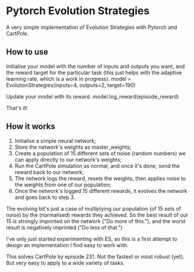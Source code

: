 # Pytorch Evolution Strategies
A very simple implementation of Evolution Strategies with Pytorch and CartPole.

## How to use
Initialise your model with the number of inputs and outputs you want, and the reward target for the particular task (this just helps with the adaptive learning rate, which is a work in progress).
model = EvolutionStrategies(inputs=4, outputs=2, target=190)

Update your model with its reward.
model.log_reward(episode_reward)

That's it!

## How it works
1. Initialise a simple neural network;
2. Store the network's weights as master_weights;
3. Create a population of 15 different sets of noise (random numbers) we can apply directly to our network's weights;
4. Run the CartPole simulation as normal, and once it's done, send the reward back to our network;
5. The network logs the reward, resets the weights, then applies noise to the weights from one of our population;
6. Once the network's logged 15 different rewards, it evolves the network and goes back to step 3.

The evolving bit's just a case of multiplying our population (of 15 sets of noise) by the (normalised) rewards they achieved. So the best result of our 15 is strongly imprinted on the network ("Do more of this."), and the worst result is negatively imprinted ("Do less of that.")

I've only just started experimenting with ES, so this is a first attempt to design an implementation I find easy to work with.

This solves CartPole by episode 231. Not the fastest or most robust (yet). But very easy to apply to a wide variety of tasks.

